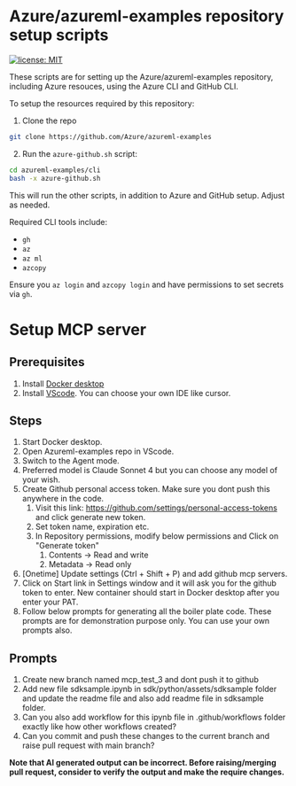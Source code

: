 # Azure/azureml-examples repository setup scripts

[![license: MIT](https://img.shields.io/badge/License-MIT-purple.svg)](../LICENSE)

These scripts are for setting up the Azure/azureml-examples repository, including Azure resouces, using the Azure CLI and GitHub CLI.

To setup the resources required by this repository:
1. Clone the repo
```bash
git clone https://github.com/Azure/azureml-examples
```

2. Run the `azure-github.sh` script:
```bash
cd azureml-examples/cli
bash -x azure-github.sh
```
This will run the other scripts, in addition to Azure and GitHub setup. Adjust as needed.

Required CLI tools include:

- `gh`
- `az`
- `az ml`
- `azcopy`

Ensure you `az login` and `azcopy login` and have permissions to set secrets via `gh`.

# Setup MCP server

## Prerequisites
1. Install [Docker desktop](https://docs.docker.com/desktop/setup/install/windows-install/)
2. Install [VScode](https://code.visualstudio.com/download). You can choose your own IDE like cursor.

## Steps
1. Start Docker desktop.
2. Open Azureml-examples repo in VScode.
3. Switch to the Agent mode.
4. Preferred model is Claude Sonnet 4 but you can choose any model of your wish.
5. Create Github personal access token. Make sure you dont push this anywhere in the code.
	1. Visit this link: https://github.com/settings/personal-access-tokens and click generate new token.
	2. Set token name, expiration etc.
	3. In Repository permissions, modify below permissions and Click on "Generate token"
		1. Contents -> Read and write
		2. Metadata -> Read only
6. [Onetime] Update settings (Ctrl + Shift + P) and add github mcp servers.
7. Click on Start link in Settings window and it will ask you for the github token to enter. New container should start in Docker desktop after you enter your PAT.
8. Follow below prompts for generating all the boiler plate code. These prompts are for demonstration purpose only. You can use your own prompts also.

## Prompts
1. Create new branch named mcp_test_3 and dont push it to github 
2. Add new file sdksample.ipynb in sdk/python/assets/sdksample folder and update the readme file and also add readme file in sdksample folder. 
3. Can you also add workflow for this ipynb file in .github/workflows folder exactly like how other workflows created? 
4. Can you commit and push these changes to the current branch and raise pull request with main branch?

**Note that AI generated output can be incorrect. Before raising/merging pull request, consider to verify the output and make the require changes.**
